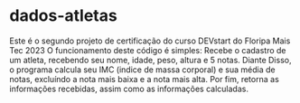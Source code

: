 # dados-atletas
Este é o segundo projeto de certificação do curso DEVstart do Floripa Mais Tec 2023
O funcionamento deste código é simples: Recebe o cadastro de um atleta, recebendo seu nome, idade, peso, altura e 5 notas. Diante Disso, o programa calcula seu IMC (indice de massa corporal) e sua média de notas, excluíndo a nota mais baixa e a nota mais alta. Por fim, retorna as informações recebidas, assim como as informações calculadas.
